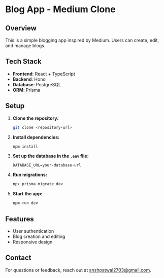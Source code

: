 # Blog App - Medium Clone

## Overview
This is a simple blogging app inspired by Medium. Users can create, edit, and manage blogs.

## Tech Stack
- **Frontend**: React + TypeScript
- **Backend**: Hono
- **Database**: PostgreSQL
- **ORM**: Prisma

## Setup
1. **Clone the repository:**
   ```bash
   git clone <repository-url>
   ```
2. **Install dependencies:**
   ```bash
   npm install
   ```
3. **Set up the database in the `.env` file:**
   ```env
   DATABASE_URL=your-database-url
   ```
4. **Run migrations:**
   ```bash
   npx prisma migrate dev
   ```
5. **Start the app:**
   ```bash
   npm run dev
   ```

## Features
- User authentication
- Blog creation and editing
- Responsive design

## Contact
For questions or feedback, reach out at anshpatwal2703@gmail.com.

